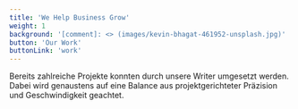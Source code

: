 ```yaml
---
title: 'We Help Business Grow'
weight: 1
background: '[comment]: <> (images/kevin-bhagat-461952-unsplash.jpg)'
button: 'Our Work'
buttonLink: 'work'
---
```


Bereits zahlreiche Projekte konnten durch unsere Writer umgesetzt werden. Dabei wird genaustens auf eine Balance aus projektgerichteter Präzision und Geschwindigkeit geachtet.
